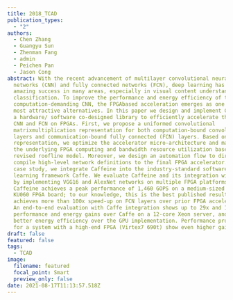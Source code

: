 ```yaml
---
title: 2018_TCAD
publication_types:
  - "2"
authors:
  - Chen Zhang
  - Guangyu Sun
  - Zhenman Fang
  - admin
  - Peichen Pan
  - Jason Cong
abstract: With the recent advancement of multilayer convolutional neural
  networks (CNN) and fully connected networks (FCN), deep learning has achieved
  amazing success in many areas, especially in visual content understanding and
  classification. To improve the performance and energy efficiency of the
  computation-demanding CNN, the FPGAbased acceleration emerges as one of the
  most attractive alternatives. In this paper we design and implement Caffeine,
  a hardware/ software co-designed library to efficiently accelerate the entire
  CNN and FCN on FPGAs. First, we propose a uniformed convolutional
  matrixmultiplication representation for both computation-bound convolutional
  layers and communication-bound fully connected (FCN) layers. Based on this
  representation, we optimize the accelerator micro-architecture and maximize
  the underlying FPGA computing and bandwidth resource utilization based on a
  revised roofline model. Moreover, we design an automation flow to directly
  compile high-level network definitions to the final FPGA accelerator. As a
  case study, we integrate Caffeine into the industry-standard software deep
  learning framework Caffe. We evaluate Caffeine and its integration with Caffe
  by implementing VGG16 and AlexNet networks on multiple FPGA platforms.
  Caffeine achieves a peak performance of 1,460 GOPS on a medium-sized Xilinx
  KU060 FPGA board; to our knowledge, this is the best published result. It
  achieves more than 100x speed-up on FCN layers over prior FPGA accelerators.
  An end-to-end evaluation with Caffe integration shows up to 29x and 150x
  performance and energy gains over Caffe on a 12-core Xeon server, and 5.7x
  better energy efficiency over the GPU implementation. Performance projections
  for a system with a high-end FPGA (Virtex7 690t) show even higher gains.
draft: false
featured: false
tags:
  - TCAD
image:
  filename: featured
  focal_point: Smart
  preview_only: false
date: 2021-08-17T11:13:57.518Z
---
```

